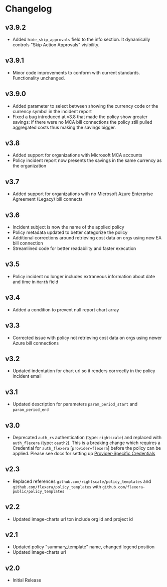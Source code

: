 # Changelog

## v3.9.2

- Added `hide_skip_approvals` field to the info section. It dynamically controls "Skip Action Approvals" visibility.

## v3.9.1

- Minor code improvements to conform with current standards. Functionality unchanged.

## v3.9.0

- Added parameter to select between showing the currency code or the currency symbol in the incident report
- Fixed a bug introduced at v3.8 that made the policy show greater savings: if there were no MCA bill connections the policy still pulled aggregated costs thus making the savings bigger.

## v3.8

- Added support for organizations with Microsoft MCA accounts
- Policy incident report now presents the savings in the same currency as the organization

## v3.7

- Added support for organizations with no Microsoft Azure Enterprise Agreement (Legacy) bill connects

## v3.6

- Incident subject is now the name of the applied policy
- Policy metadata updated to better categorize the policy
- Additional corrections around retrieving cost data on orgs using new EA bill connection
- Streamlined code for better readability and faster execution

## v3.5

- Policy incident no longer includes extraneous information about date and time in `Month` field

## v3.4

- Added a condition to prevent null report chart array

## v3.3

- Corrected issue with policy not retrieving cost data on orgs using newer Azure bill connections

## v3.2

- Updated indentation for chart url so it renders corrrectly in the policy incident email

## v3.1

- Updated description for parameters `param_period_start` and `param_period_end`

## v3.0

- Deprecated `auth_rs` authentication (type: `rightscale`) and replaced with `auth_flexera` (type: `oauth2`).  This is a breaking change which requires a Credential for `auth_flexera` [`provider=flexera`] before the policy can be applied.  Please see docs for setting up [Provider-Specific Credentials](https://docs.flexera.com/flexera/EN/Automation/ProviderCredentials.htm)

## v2.3

- Replaced references `github.com/rightscale/policy_templates` and `github.com/flexera/policy_templates` with `github.com/flexera-public/policy_templates`

## v2.2

- Updated image-charts url ton include org id and project id

## v2.1

- Updated policy "summary_template" name, changed legend position
- Updated image-charts url

## v2.0

- Initial Release

